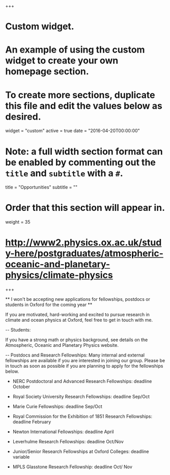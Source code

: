 +++
# Custom widget.
# An example of using the custom widget to create your own homepage section.
# To create more sections, duplicate this file and edit the values below as desired.
widget = "custom"
active = true
date = "2016-04-20T00:00:00"

# Note: a full width section format can be enabled by commenting out the `title` and `subtitle` with a `#`.
title = "Opportunities"
subtitle = ""

# Order that this section will appear in.
weight = 35

# http://www2.physics.ox.ac.uk/study-here/postgraduates/atmospheric-oceanic-and-planetary-physics/climate-physics

+++

** I won't be accepting new applications for fellowships, postdocs or students in Oxford for the coming year **

If you are motivated, hard-working and excited to pursue research in
climate and ocean physics at Oxford, feel free to get in touch with
me.

-- Students:

If you have a strong math or physics background, see details on the
Atmospheric, Oceanic and Planetary Physics website.


-- Postdocs and Research Fellowships: Many internal and external
   fellowships are available if you are interested in joining our
   group. Please be in touch as soon as possible if you are planning
   to apply for the fellowships below.

- NERC Postdoctoral and Advanced Research Fellowships: deadline October

- Royal Society University Research Fellowships: deadline Sep/Oct

- Marie Curie Fellowships: deadline Sep/Oct

- Royal Commission for the Exhibition of 1851 Research Fellowships: deadline February

- Newton International Fellowships: deadline April

- Leverhulme Research Fellowships: deadline Oct/Nov

- Junior/Senior Research Fellowships at Oxford Colleges: deadline variable

- MPLS Glasstone Research Fellowship: deadline Oct/ Nov
